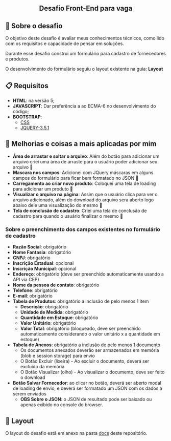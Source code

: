 
<h2 align="center">
  Desafio Front-End para vaga
</h2>


## 🚀 Sobre o desafio

O objetivo deste desafio é avaliar meus conhecimentos técnicos, como lido com os requisitos e capacidade de pensar em soluções.

Durante esse desafio construi um formulário para cadastro de fornecedores e produtos.

O desenvolvimento do formulário seguiu o layout existente na guia: **Layout**


## 📋 Requisitos


- **HTML**: na versão 5;
- **JAVASCRIPT**: Dar preferência a ao ECMA-6 no desenvolvimento do código; 
- **BOOTSTRAP**:  
  - [CSS](https://fluig.totvs.com/style-guide/css/fluig-style-guide.min.css)
  - [JQUERY-3.5.1 ](https://jquery.com/download/)


## 📌 Melhorias e coisas a mais aplicadas por mim
- **Área de arrastar e soltar o arquivo**: Além do botão para adicionar um arquivo criei uma área de arraste para o usuário poder adicionar seu arquivo 🚀
- **Mascara nos campos**: Adicionei com JQuery máscaras em alguns campos do formulário para ficar bem formatado no JSON 🚀
- **Carregamento ao criar novo produto**: Coloquei uma tela de loading para adicionar um produto  🚀
- **Visualizar o arquivo na página**: Assim que o usuário clica para ver o arquivo adicionado, além do download do arquivo sera aberto logo abaixo dele uma visualização do mesmo 🚀
- **Tela de conclusão de cadastro**: Criei uma tela de conclusão de cadastro para quando o usuário finalizar o mesmo 🚀
 

### Sobre o preenchimento dos campos existentes no formulário de cadastro

- **Razão Social**: obrigatório
- **Nome Fantasia**: obrigatório
- **CNPJ**: obrigatório
- **Inscrição Estadual**: opcional
- **Inscrição Municipal**: opcional
- **Endereço**: obrigatório (deve ser preenchido automaticamente usando a API via CEP)
- **Nome da pessoa de contato**: obrigatório
- **Telefone**: obrigatório
- **E-mail**: obrigatório
- **Tabela de Produtos**: obrigatório a inclusão de pelo menos 1 item
  - **Descrição**: obrigatório
  - **Unidade de Medida**: obrigatório
  - **Quantidade em Estoque**: obrigatório
  - **Valor Unitário**: obrigatório
  - **Valor Total**: obrigatório (bloqueado, deve ser preenchido automaticamente considerando o valor unitário x a quantidade em estoque)
- **Tabela de Anexos**: obrigatório a inclusão de pelo menos 1 documento
  - Os documentos anexados deverão ser armazenados em memória (blob e session storage) para envio
  - O Botão Excluir (lixeira) - Ao excluir o documento, deverá ser excluído da memória
  - O Botão Visualizar (olho) - Ao visualizar o documento, deve ser feito o download
- **Botão Salvar Fornecedor**: ao clicar no botão, deverá ser aberto modal de loading de envio, e deverá ser formatado um JSON com os dados a serem enviados
  - **OBS Sobre o JSON**: o JSON de resultado pode ser baixado ou apenas exibido no console do browser.

## 🎨 Layout

O layout do desafio está em anexo na pasta [docs](./docs/) deste repositório.
